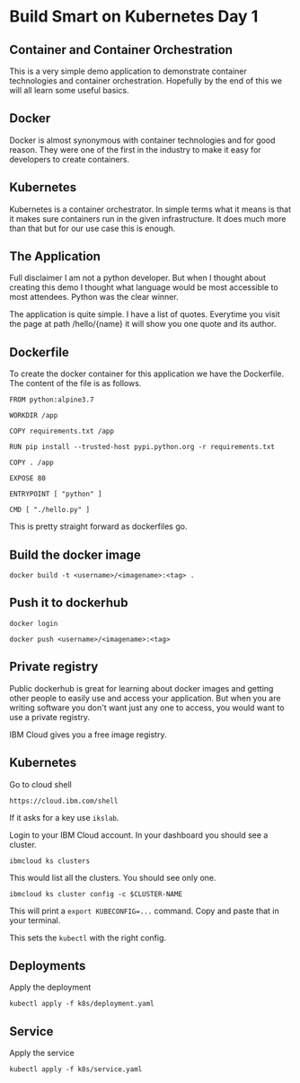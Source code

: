 # Build Smart on Kubernetes Day 1

## Container and Container Orchestration

This is a very simple demo application to demonstrate container technologies and container orchestration. Hopefully by the end of this we will all learn some useful basics. 

## Docker

Docker is almost synonymous with container technologies and for good reason. They were one of the first in the industry to make it easy for developers to create containers.

## Kubernetes

Kubernetes is a container orchestrator. In simple terms what it means is that it makes sure containers run in the given infrastructure. It does much more than that but for our use case this is enough. 

## The Application

Full disclaimer I am not a python developer. But when I thought about creating this demo I thought what language would be most accessible to most attendees. Python was the clear winner.

The application is quite simple. I have a list of quotes. Everytime you visit the page at path /hello/{name} it will show you one quote and its author.

## Dockerfile

To create the docker container for this application we have the Dockerfile. The content of the file is as follows.

```
FROM python:alpine3.7

WORKDIR /app

COPY requirements.txt /app

RUN pip install --trusted-host pypi.python.org -r requirements.txt 

COPY . /app

EXPOSE 80

ENTRYPOINT [ "python" ]

CMD [ "./hello.py" ]
```

This is pretty straight forward as dockerfiles go. 

## Build the docker image

```
docker build -t <username>/<imagename>:<tag> .
```

## Push it to dockerhub

```
docker login
```

```
docker push <username>/<imagename>:<tag>
```

## Private registry

Public dockerhub is great for learning about docker images and getting other people to easily use and access your application. But when you are writing software you don't want just any one to access, you would want to use a private registry. 

IBM Cloud gives you a free image registry.

## Kubernetes

Go to cloud shell

```
https://cloud.ibm.com/shell
```

If it asks for a key use `ikslab`.

Login to your IBM Cloud account. In your dashboard you should see a cluster. 

```
ibmcloud ks clusters
```

This would list all the clusters. You should see only one.

```
ibmcloud ks cluster config -c $CLUSTER-NAME
```

This will print a `export KUBECONFIG=...` command. Copy and paste that in your terminal.

This sets the `kubectl` with the right config.

## Deployments

Apply the deployment

```
kubectl apply -f k8s/deployment.yaml
```

## Service

Apply the service

```
kubectl apply -f k8s/service.yaml
```
